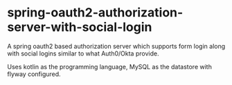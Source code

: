 # spring-oauth2-authorization-server-with-social-login
A spring oauth2 based authorization server which supports form login along with social logins similar to what Auth0/Okta provide.

Uses kotlin as the programming language, MySQL as the datastore with flyway configured.